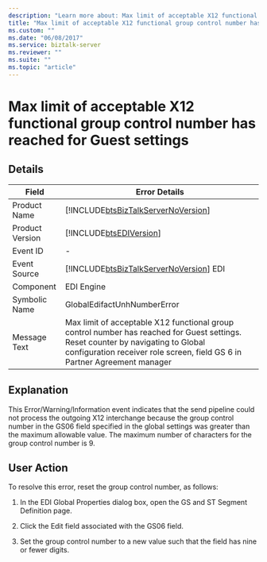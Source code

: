 ```yaml
---
description: "Learn more about: Max limit of acceptable X12 functional group control number has reached for Guest settings"
title: "Max limit of acceptable X12 functional group control number has reached for Guest settings"
ms.custom: ""
ms.date: "06/08/2017"
ms.service: biztalk-server
ms.reviewer: ""
ms.suite: ""
ms.topic: "article"
---
```

# Max limit of acceptable X12 functional group control number has reached for Guest settings
## Details  
  
| Field | Error Details |
|-----------------|---------------------------------------------------------------------------------------------------------------------------------------------------------------------------------------------------------------|
|  Product Name   |                                                              [!INCLUDE[btsBizTalkServerNoVersion](../includes/btsbiztalkservernoversion-md.md)]                                                               |
| Product Version |                                                                          [!INCLUDE[btsEDIVersion](../includes/btsediversion-md.md)]                                                                           |
|    Event ID     |                                                                                                       -                                                                                                       |
|  Event Source   |                                                            [!INCLUDE[btsBizTalkServerNoVersion](../includes/btsbiztalkservernoversion-md.md)] EDI                                                             |
|    Component    |                                                                                                  EDI Engine                                                                                                   |
|  Symbolic Name  |                                                                                          GlobalEdifactUnhNumberError                                                                                          |
|  Message Text   | Max limit of acceptable X12 functional group control number has reached for Guest settings. Reset counter by navigating to Global configuration receiver role screen, field GS 6 in Partner Agreement manager |
  
## Explanation  
 This Error/Warning/Information event indicates that the send pipeline could not process the outgoing X12 interchange because the group control number in the GS06 field specified in the global settings was greater than the maximum allowable value. The maximum number of characters for the group control number is 9.  
  
## User Action  
 To resolve this error, reset the group control number, as follows:  
  
1.  In the EDI Global Properties dialog box, open the GS and ST Segment Definition page.  
  
2.  Click the Edit field associated with the GS06 field.  
  
3.  Set the group control number to a new value such that the field has nine or fewer digits.
